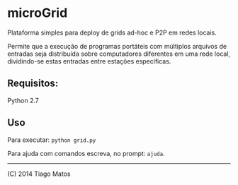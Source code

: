 microGrid
=========

Plataforma simples para deploy de grids ad-hoc e P2P em redes locais.

Permite que a execução de programas portáteis com múltiplos arquivos de entradas seja distribuída sobre 
computadores diferentes em uma rede local, dividindo-se estas entradas entre estações específicas.

## Requisitos:

Python 2.7

## Uso

Para executar: `python grid.py`

Para ajuda com comandos escreva, no prompt: `ajuda`.

---

(C) 2014 Tiago Matos
